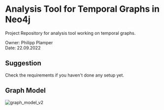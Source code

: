 # Analysis Tool for Temporal Graphs in Neo4j

Project Repository for analysis tool working on temporal graphs.  
  
Owner: Philipp Plamper  
Date: 22.09.2022

## Suggestion

Check the requirements if you haven't done any setup yet.

## Graph Model

![graph_model_v2](https://user-images.githubusercontent.com/91727135/191779044-f79589da-4d37-442f-95bc-ca8e8df131d4.png)

